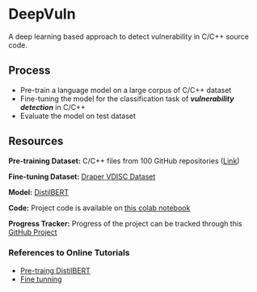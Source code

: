 # DeepVuln
A deep learning based approach to detect vulnerability in C/C++ source code.

## Process
- Pre-train a language model on a large corpus of C/C++ dataset
- Fine-tuning the model for the classification task of ***vulnerability detection*** in C/C++
- Evaluate the model on test dataset

## Resources
**Pre-training Dataset:** C/C++ files from 100 GitHub repositories ([Link](https://drive.google.com/drive/folders/1xjMZR8r7DhtL1Yc8mqyaTGBS6YTjsy_E?usp=sharing))

**Fine-tuning Dataset:** [Draper VDISC Dataset](https://osf.io/d45bw/)

**Model:** [DistilBERT](https://arxiv.org/abs/1910.01108)

**Code:** Project code is available on [this colab notebook](https://colab.research.google.com/drive/1ZNUaFdaPRUBa3vClAeXmv1SQFbe5ahaN?usp=sharing)

**Progress Tracker:** Progress of the project can be tracked through this [GitHub Project](https://github.com/saadullah01/DeepVuln/projects/1)

### References to Online Tutorials
* [Pre-traing DistilBERT](https://huggingface.co/blog/how-to-train)
* [Fine tunning](https://skimai.com/fine-tuning-bert-for-sentiment-analysis/)
